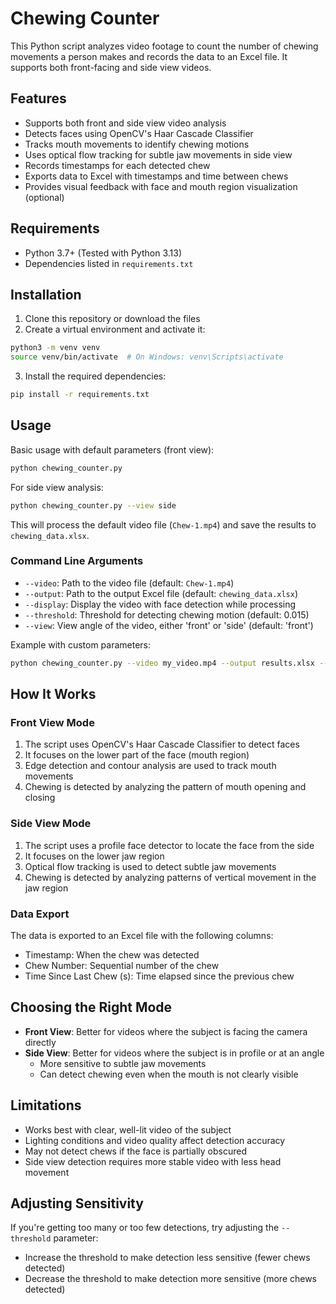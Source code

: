# Chewing Counter

This Python script analyzes video footage to count the number of chewing movements a person makes and records the data to an Excel file. It supports both front-facing and side view videos.

## Features

- Supports both front and side view video analysis
- Detects faces using OpenCV's Haar Cascade Classifier
- Tracks mouth movements to identify chewing motions
- Uses optical flow tracking for subtle jaw movements in side view
- Records timestamps for each detected chew
- Exports data to Excel with timestamps and time between chews
- Provides visual feedback with face and mouth region visualization (optional)

## Requirements

- Python 3.7+ (Tested with Python 3.13)
- Dependencies listed in `requirements.txt`

## Installation

1. Clone this repository or download the files
2. Create a virtual environment and activate it:

```bash
python3 -m venv venv
source venv/bin/activate  # On Windows: venv\Scripts\activate
```

3. Install the required dependencies:

```bash
pip install -r requirements.txt
```

## Usage

Basic usage with default parameters (front view):

```bash
python chewing_counter.py
```

For side view analysis:

```bash
python chewing_counter.py --view side
```

This will process the default video file (`Chew-1.mp4`) and save the results to `chewing_data.xlsx`.

### Command Line Arguments

- `--video`: Path to the video file (default: `Chew-1.mp4`)
- `--output`: Path to the output Excel file (default: `chewing_data.xlsx`)
- `--display`: Display the video with face detection while processing
- `--threshold`: Threshold for detecting chewing motion (default: 0.015)
- `--view`: View angle of the video, either 'front' or 'side' (default: 'front')

Example with custom parameters:

```bash
python chewing_counter.py --video my_video.mp4 --output results.xlsx --display --threshold 0.02 --view side
```

## How It Works

### Front View Mode

1. The script uses OpenCV's Haar Cascade Classifier to detect faces
2. It focuses on the lower part of the face (mouth region)
3. Edge detection and contour analysis are used to track mouth movements
4. Chewing is detected by analyzing the pattern of mouth opening and closing

### Side View Mode

1. The script uses a profile face detector to locate the face from the side
2. It focuses on the lower jaw region
3. Optical flow tracking is used to detect subtle jaw movements
4. Chewing is detected by analyzing patterns of vertical movement in the jaw region

### Data Export

The data is exported to an Excel file with the following columns:
- Timestamp: When the chew was detected
- Chew Number: Sequential number of the chew
- Time Since Last Chew (s): Time elapsed since the previous chew

## Choosing the Right Mode

- **Front View**: Better for videos where the subject is facing the camera directly
- **Side View**: Better for videos where the subject is in profile or at an angle
  - More sensitive to subtle jaw movements
  - Can detect chewing even when the mouth is not clearly visible

## Limitations

- Works best with clear, well-lit video of the subject
- Lighting conditions and video quality affect detection accuracy
- May not detect chews if the face is partially obscured
- Side view detection requires more stable video with less head movement

## Adjusting Sensitivity

If you're getting too many or too few detections, try adjusting the `--threshold` parameter:
- Increase the threshold to make detection less sensitive (fewer chews detected)
- Decrease the threshold to make detection more sensitive (more chews detected) 